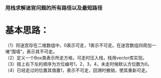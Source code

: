 ### 用栈求解迷宫问题的所有路径以及最短路径
# 基本思路：
（1）将迷宫存在二维数组中，0表示可走，1表示不可走。在迷宫数组四周加一堵“围墙”，表示其不可走。  
（2）定义一个Box类表示所走方格，可走时压入栈，栈用vector库实现。  
（3）按上右下左的顺序为方位编号1，2，3，4，未走时候默认方位数为0。  
（4）已经走过的位置其值置1，表示不可走，回溯时撤销，使其重新可走。
